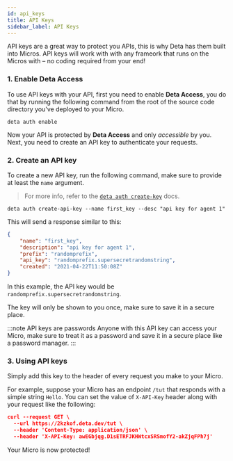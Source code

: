 ```yaml
---
id: api_keys
title: API Keys
sidebar_label: API Keys
---
```


API keys are a great way to protect you APIs, this is why Deta has them built into Micros. API keys will work with with any frameork that runs on the Micros with – no coding required from your end! 


### 1. Enable Deta Access
To use API keys with your API, first you need to enable __Deta Access__, you do that by running the following command from the root of the source code directory you've deployed to your Micro.

```
deta auth enable
```

Now your API is protected by __Deta Access__ and only _accessible_ by you. Next, you need to create an API key to authenticate your requests.


### 2. Create an API key

To create a new API key, run the following command, make sure to provide at least the `name` argument.

> For more info, refer to the [`deta auth create-key`](../cli/commands.md/#deta-auth-create-api-key) docs.


```
deta auth create-api-key --name first_key --desc "api key for agent 1"
```
This will send a response similar to this:

```json
{
	"name": "first_key",
	"description": "api key for agent 1",
	"prefix": "randomprefix",
	"api_key": "randomprefix.supersecretrandomstring",
	"created": "2021-04-22T11:50:08Z"
}
```

In this example, the API key would be `randomprefix.supersecretrandomstring`.

The key will only be shown to you once, make sure to save it in a secure place.

:::note API keys are passwords
Anyone with this API key can access your Micro, make sure to treat it as a password and save it in a secure place like a password manager.
:::


### 3. Using API keys

Simply add this key to the header of every request you make to your Micro. 

For example, suppose your Micro has an endpoint `/tut` that responds with a simple string `Hello`. You can set the value of `X-API-Key` header along with your request like the following:
```json
curl --request GET \
  --url https://2kzkof.deta.dev/tut \
  --header 'Content-Type: application/json' \
  --header 'X-API-Key: awEGbjqg.D1sETRFJKHWtcxSRSmofY2-akZjqFPh7j'
```

Your Micro is now protected!
